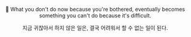 <div align=center>
 
📌 What you don't do now because you're bothered, eventually becomes something you can't do because it's difficult. 
 
지금 귀찮아서 하지 않은 일은, 결국 어려워서 할 수 없는 일이 된다.
 
</div>

<!--
📌 Formula of Life = Time spent on something (minutes) / 1440 * 100 (unit: %)
 
삶의 공식 = 무엇에 사용한 시간(분) / 1440 * 100 (단위: %)
-->

<!--
**bin-e/bin-e** is a ✨ _special_ ✨ repository because its `README.md` (this file) appears on your GitHub profile.

Here are some ideas to get you started:

- 🔭 I’m currently working on ...
- 🌱 I’m currently learning ...
- 👯 I’m looking to collaborate on ...
- 🤔 I’m looking for help with ...
- 💬 Ask me about ...
- 📫 How to reach me: ...
- 😄 Pronouns: ...
- ⚡ Fun fact: ...
-->
